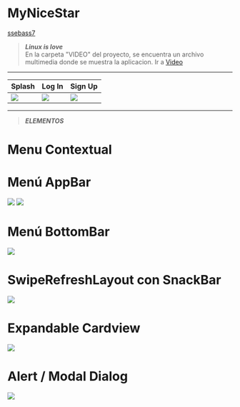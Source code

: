 # MyNiceStar
[ssebass7](https://github.com/search?q=ssebass7)

><b><i>Linux is love</i></b><br>
>En la carpeta "VIDEO" del proyecto, se encuentra un archivo multimedia donde se muestra la aplicacion. Ir a
<a href="VIDEO/video_emotions_login_registro.mp4">Video</a>
<hr>

 Splash | Log In | Sign Up
-------|-------|------
<img src="IMG/captura_splash.png"> | <img src="IMG/captura_login.png">  | <img src="IMG/captura_registro.png">

<hr>

><b><i>ELEMENTOS</i></b><br>
<h1><b>Menu Contextual</b></h1>         <h1><b>Menú AppBar</b></h1>
<img src="IMG/menu_contextual.png">     <img src="IMG/menu_ appbar.png">



<h1><b>Menú BottomBar</b></h1>
<img src="IMG/menu_bottombar.png">

<h1><b>SwipeRefreshLayout con SnackBar
</b></h1>
<img src="IMG/swiperefreshlayout_nackbar.png">

<h1><b>Expandable Cardview</b></h1>
<img src="IMG/expandable_ cardview.png">

<h1><b>Alert / Modal Dialog</b></h1>
<img src="IMG/alert_or_modal_dialog.png">
